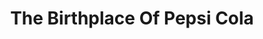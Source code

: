 ---
title: "The Birthplace Of Pepsi Cola"
url: /new-bern/the-birthplace-of-pepsi-cola/
shop: gift
---